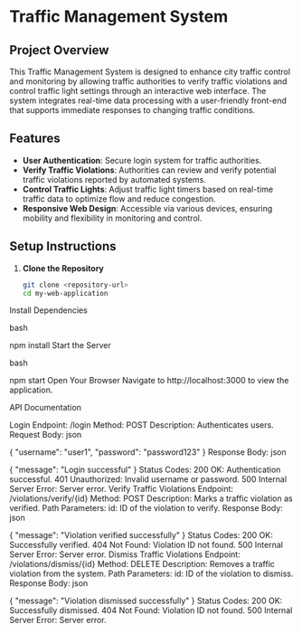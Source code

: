 
# Traffic Management System

## Project Overview

This Traffic Management System is designed to enhance city traffic control and monitoring by allowing traffic authorities to verify traffic violations and control traffic light settings through an interactive web interface. The system integrates real-time data processing with a user-friendly front-end that supports immediate responses to changing traffic conditions.

## Features

- **User Authentication**: Secure login system for traffic authorities.
- **Verify Traffic Violations**: Authorities can review and verify potential traffic violations reported by automated systems.
- **Control Traffic Lights**: Adjust traffic light timers based on real-time traffic data to optimize flow and reduce congestion.
- **Responsive Web Design**: Accessible via various devices, ensuring mobility and flexibility in monitoring and control.

## Setup Instructions

1. **Clone the Repository**
   ```bash
   git clone <repository-url>
   cd my-web-application
Install Dependencies

bash

npm install
Start the Server

bash

npm start
Open Your Browser
Navigate to http://localhost:3000 to view the application.

API Documentation

Login
Endpoint: /login
Method: POST
Description: Authenticates users.
Request Body:
json

{
  "username": "user1",
  "password": "password123"
}
Response Body:
json

{
  "message": "Login successful"
}
Status Codes:
200 OK: Authentication successful.
401 Unauthorized: Invalid username or password.
500 Internal Server Error: Server error.
Verify Traffic Violations
Endpoint: /violations/verify/{id}
Method: POST
Description: Marks a traffic violation as verified.
Path Parameters:
id: ID of the violation to verify.
Response Body:
json

{
  "message": "Violation verified successfully"
}
Status Codes:
200 OK: Successfully verified.
404 Not Found: Violation ID not found.
500 Internal Server Error: Server error.
Dismiss Traffic Violations
Endpoint: /violations/dismiss/{id}
Method: DELETE
Description: Removes a traffic violation from the system.
Path Parameters:
id: ID of the violation to dismiss.
Response Body:
json

{
  "message": "Violation dismissed successfully"
}
Status Codes:
200 OK: Successfully dismissed.
404 Not Found: Violation ID not found.
500 Internal Server Error: Server error.
